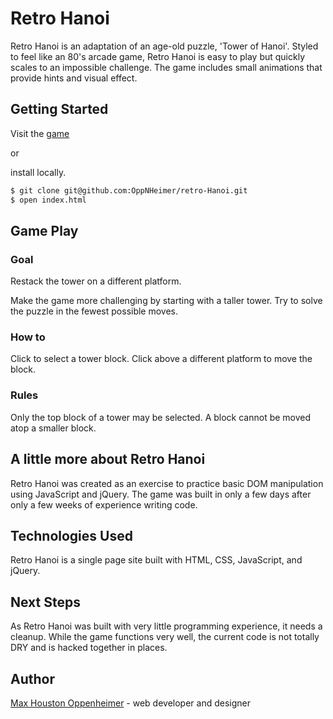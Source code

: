 # Retro Hanoi

Retro Hanoi is an adaptation of an age-old puzzle, 'Tower of Hanoi'. Styled to feel like an 80's arcade game, Retro Hanoi is easy to play but quickly scales to an impossible challenge. The game includes small animations that provide hints and visual effect.

## Getting Started

Visit the [game](https://oppnheimer.github.io/retro-Hanoi/)

or

install locally.

```bash
$ git clone git@github.com:OppNHeimer/retro-Hanoi.git
$ open index.html
```

## Game Play

### Goal

Restack the tower on a different platform.

Make the game more challenging by starting with a taller tower. Try to solve the puzzle in the fewest possible moves.

### How to

Click to select a tower block.
Click above a different platform to move the block.

### Rules

Only the top block of a tower may be selected.
A block cannot be moved atop a smaller block.

## A little more about Retro Hanoi

Retro Hanoi was created as an exercise to practice basic DOM manipulation using JavaScript and jQuery. The game was built in only a few days after only a few weeks of experience writing code. 

## Technologies Used

Retro Hanoi is a single page site built with HTML, CSS, JavaScript, and jQuery.

## Next Steps

As Retro Hanoi was built with very little programming experience, it needs a cleanup. While the game functions very well, the current code is not totally DRY and is hacked together in places.

## Author

[Max Houston Oppenheimer](https://oppnheimer.github.io/) - web developer and designer